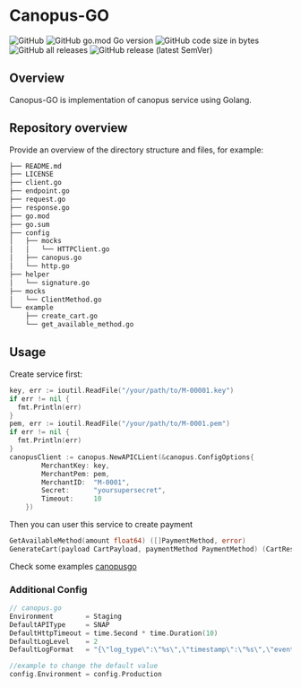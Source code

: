 # Canopus-GO

![GitHub](https://img.shields.io/github/license/alterraacademy/canopus-gopkg)
![GitHub go.mod Go version](https://img.shields.io/github/go-mod/go-version/alterraacademy/canopus-gopkg)
![GitHub code size in bytes](https://img.shields.io/github/languages/code-size/alterraacademy/canopus-gopkg)
![GitHub all releases](https://img.shields.io/github/downloads/alterraacademy/canopus-gopkg/total)
![GitHub release (latest SemVer)](https://img.shields.io/github/v/release/alterraacademy/canopus-gopkg?sort=semver)

## Overview

Canopus-GO is implementation of canopus service using Golang.

## Repository overview

Provide an overview of the directory structure and files, for example:
```bash
├── README.md
├── LICENSE
├── client.go
├── endpoint.go
├── request.go
├── response.go
├── go.mod
├── go.sum
├── config
│   ├── mocks
│   │   └── HTTPClient.go
│   ├── canopus.go
│   └── http.go
├── helper
│   └── signature.go
├── mocks
│   └── ClientMethod.go
└── example
    ├── create_cart.go
    └── get_available_method.go
```
## Usage

Create service first:
```go
key, err := ioutil.ReadFile("/your/path/to/M-00001.key")
if err != nil {
  fmt.Println(err)
}
pem, err := ioutil.ReadFile("/your/path/to/M-0001.pem")
if err != nil {
  fmt.Println(err)
}
canopusClient := canopus.NewAPICLient(&canopus.ConfigOptions{
		MerchantKey: key,
		MerchantPem: pem,
		MerchantID:  "M-0001",
		Secret:      "yoursupersecret",
		Timeout:	 10
	})
```

Then you can user this service to create payment

```go
GetAvailableMethod(amount float64) ([]PaymentMethod, error)
GenerateCart(payload CartPayload, paymentMethod PaymentMethod) (CartResponse, error)
```

Check some examples [canopusgo](https://github.com/alterraacademy/canopus-gopkg/tree/main/example)

### Additional Config

```go
// canopus.go
Environment        = Staging
DefaultAPIType     = SNAP
DefaultHttpTimeout = time.Second * time.Duration(10)
DefaultLogLevel    = 2
DefaultLogFormat   = "{\"log_type\":\"%s\",\"timestamp\":\"%s\",\"event\":\"%s\",\"detail\":\"%s\"}"

//example to change the default value
config.Environment = config.Production
```